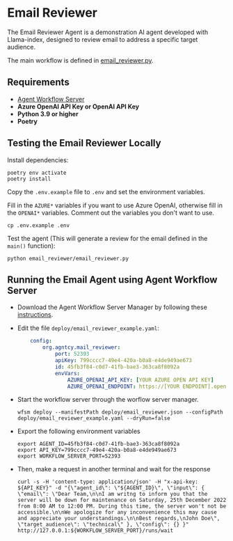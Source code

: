 # Email Reviewer

The Email Reviewer Agent is a demonstration AI agent developed with Llama-index, designed to review email to address a specific target audience.

The main workflow is defined in [email_reviewer.py](email_reviewer/email_reviewer.py).

## Requirements

- [Agent Workflow Server](https://docs.agntcy.org/pages/agws/workflow_server_manager.html#installation)
- **Azure OpenAI API Key or OpenAI API Key**
- **Python 3.9 or higher**
- **Poetry**

## Testing the Email Reviewer Locally

Install dependencies:

```
poetry env activate
poetry install
```

Copy the `.env.example` file to `.env` and set the environment variables.

Fill in the `AZURE*` variables if you want to use Azure OpenAI, otherwise fill in the `OPENAI*` variables. Comment out the variables you don't want to use.

```
cp .env.example .env
```

Test the agent (This will generate a review for the email defined in the `main()` function):

```
python email_reviewer/email_reviewer.py
```

## Running the Email Agent using Agent Workflow Server

* Download the Agent Workflow Server Manager by following these [instructions](https://docs.agntcy.org/pages/agws/workflow_server_manager.html#installation).
* Edit the file `deploy/email_reviewer_example.yaml`:
    ```yaml
        config:
            org.agntcy.mail_reviewer:
                port: 52393
                apiKey: 799cccc7-49e4-420a-b0a8-e4de949ae673
                id: 45fb3f84-c0d7-41fb-bae3-363ca8f8092a
                envVars:
                    AZURE_OPENAI_API_KEY: [YOUR AZURE OPEN API KEY]
                    AZURE_OPENAI_ENDPOINT: https://[YOUR ENDPOINT].openai.azure.com
    ```
* Start the workflow server through the worflow server manager.
    ```
    wfsm deploy --manifestPath deploy/email_reviewer.json --configPath deploy/email_reviewer_example.yaml --dryRun=false
    ```
    
* Export the following environment variables
    ```
    export AGENT_ID=45fb3f84-c0d7-41fb-bae3-363ca8f8092a
    export API_KEY=799cccc7-49e4-420a-b0a8-e4de949ae673
    export WORKFLOW_SERVER_PORT=52393
    ```

* Then, make a request in another terminal and wait for the response
    ```
    curl -s -H 'content-type: application/json' -H "x-api-key: ${API_KEY}" -d "{\"agent_id\": \"${AGENT_ID}\", \"input\": { \"email\": \"Dear Team,\n\nI am writng to inform you that the server will be down for maintenance on Saturday, 25th December 2022 from 8:00 AM to 12:00 PM. During this time, the server won't not be accessible.\n\nWe apologize for any inconvenience this may cause and appreciate your understandings.\n\nBest regards,\nJohn Doe\", \"target_audience\": \"technical\" }, \"config\": {} }" http://127.0.0.1:${WORKFLOW_SERVER_PORT}/runs/wait
    ```
